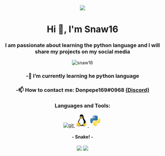 <div align="center">
<img src="https://user-images.githubusercontent.com/106342127/220995835-41677d9c-3a65-49c9-bcc3-a93a620ab612.gif" width="250" />
 </div>

<h1 align="center">Hi 👋, I'm Snaw16</h1>

<h3 align="center">I am passionate about learning the python language and I will share my projects on my social media</h3>

<p align="center"> <img src="https://komarev.com/ghpvc/?username=snaw16&label=Profile%20views&color=0e75b6&style=flat" alt="snaw16" /> </p>

<h3 align="center">-🌱 I’m currently learning he python language</h3>

<h3 align="center">-📫 How to contact me: Donpepe169#0968 <a href="https://discord.com/users/1017367377735843921" rel="nofollow">(Discord)</a></h3>


<h3 align="center">Languages and Tools:</h3>
<p align="center"> <a href="https://git-scm.com/" target="_blank" rel="noreferrer"> <img src="https://www.vectorlogo.zone/logos/git-scm/git-scm-icon.svg" alt="git" width="40" height="40"/> </a> <a href="https://www.linux.org/" target="_blank" rel="noreferrer"> <img src="https://raw.githubusercontent.com/devicons/devicon/master/icons/linux/linux-original.svg" alt="linux" width="40" height="40"/> </a> <a href="https://www.python.org" target="_blank" rel="noreferrer"> <img src="https://raw.githubusercontent.com/devicons/devicon/master/icons/python/python-original.svg" alt="python" width="40" height="40"/> </a> </p>

<h4 align="center">- Snake! -</h4>

<p align="center">
    <img src="https://github.com/dekrypted/dekrypted/blob/output/github-contribution-grid-snake.svg#gh-light-mode-only">
    <img src="https://github.com/dekrypted/dekrypted/blob/output/github-contribution-grid-snake-dark.svg#gh-dark-mode-only">
</p>
